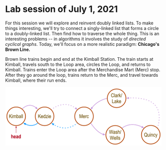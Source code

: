 # Lab session of July 1, 2021

For this session we will explore and reinvent doubly linked lists. To make 
things interesting, we'll try to connect a singly-linked list that forms a 
circle to a doubly-linked list. Then find how to traverse the whole thing. 
This is an interesting problems -- in algorithms it involves the study of 
_directed cyclical graphs_. Today, we'll focus on a more realistic paradigm: 
**Chicago's  Brown Line.**

Brown line trains begin and end at the Kimball Station. The train starts at 
Kimball, travels south to the Loop area, circles the Loop, and returns to 
Kimball. Trains enter the Loop area after the Merchandise Mart (Merc) stop. 
After 
they go around the loop, trains return to the Merc, and travel towards 
Kimball, where their run ends.

<img src="BrownLine.png" alt="drawing" width="666" />